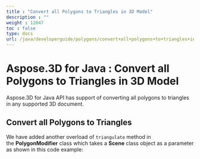 ```yaml
---
title : "Convert all Polygons to Triangles in 3D Model" 
description : "" 
weight : 12047 
toc : false
type: docs
url: /java/developerguide/polygons/convert+all+polygons+to+triangles+in+3d+model/
---
```


# Aspose.3D for Java : Convert all Polygons to Triangles in 3D Model


Aspose.3D for Java API has support of converting all polygons to triangles in any supported 3D document.

## Convert all Polygons to Triangles

We have added another overload of `triangulate` method in the **PolygonModifier** class which takes a **Scene** class object as a parameter as shown in this code example:

